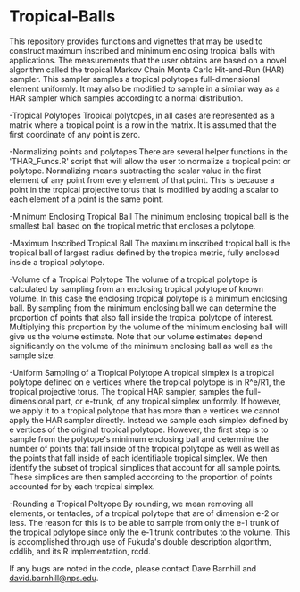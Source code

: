 # Tropical-Balls
This repository provides functions and vignettes that may be used to construct maximum inscribed and minimum enclosing tropical balls with applications.  The measurements that the user obtains are based on a novel algorithm called the tropical Markov Chain Monte Carlo Hit-and-Run (HAR) sampler.  This sampler samples a tropical polytopes full-dimensional element uniformly.  It may also be modified to sample in a similar way as a HAR sampler which samples according to a normal distribution.

-Tropical Polytopes
Tropical polytopes, in all cases are represented as a matrix where a tropical point is a row in the matrix.  It is assumed that the first coordinate of any point is zero.

-Normalizing points and polytopes
There are several helper functions in the 'THAR_Funcs.R' script that will allow the user to normalize a tropical point or polytope.  Normalizing means subtracting the scalar value in the first element of any point from every element of that point.  This is because a point in the tropical projective torus that is modified by adding a scalar to each element of a point is the same point.

-Minimum Enclosing Tropical Ball
The minimum enclosing tropical ball is the smallest ball based on the tropical metric that encloses a polytope.

-Maximum Inscribed Tropical Ball
The maximum inscribed tropical ball is the tropical ball of largest radius defined by the tropica metric, fully enclosed inside a tropical polytope.

-Volume of a Tropical Polytope
The volume of a tropical polytope is calculated by sampling from an enclosing tropical polytope of known volume.  In this case the enclosing tropical polytope is a minimum enclosing ball.  By sampling from the minimum enclosing ball we can determine the proportion of points that also fall inside the tropical polytope of interest.  Multiplying this proportion by the volume of the minimum enclosing ball will give us the volume estimate.  Note that our volume estimates depend significantly on the volume of the minimum enclosing ball as well as the sample size.

-Uniform Sampling of a Tropical Polytope
A tropical simplex is a tropical polytope defined on e vertices where the tropical polytope is in R^e/R1, the tropical projective torus.  The tropical HAR sampler, samples the full-dimensional part, or e-trunk, of any tropical simplex uniformly.  If however, we apply it to a tropical polytope that has more than e vertices we cannot apply the HAR sampler directly.  Instead we sample each simplex defined by e vertices of the original tropical polytope.  However, the first step is to sample from the polytope's minimum enclosing ball and determine the number of points that fall inside of the tropical polytope as well as well as the points that fall inside of each identifiable tropical simplex.  We then identify the subset of tropical simplices that account for all sample points.  These simplices are then sampled according to the proportion of points accounted for by each tropical simplex.

-Rounding a Tropical Poltyope
By rounding, we mean removing all elements, or tentacles, of a tropical polytope that are of dimension e-2 or less.  The reason for this is to be able to sample from only the e-1 trunk of the tropical polytope since only the e-1 trunk contributes to the volume.  This is accomplished through use of Fukuda's double description algorithm, cddlib, and its R implementation, rcdd.

If any bugs are noted in the code, please contact Dave Barnhill and david.barnhill@nps.edu.
